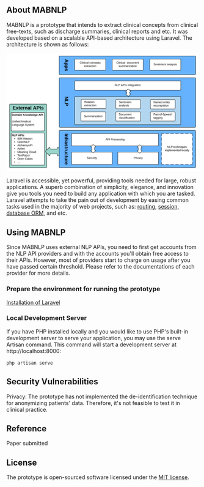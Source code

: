 ## About MABNLP

MABNLP is a prototype that intends to extract clinical concepts from clinical free-texts, such as discharge summaries, clinical reports and etc. It was developed based on a scalable API-based architecture using Laravel. The architecture is shown as follows:
<p align="center"><img src="system-architecture.svg"></p>

Laravel is accessible, yet powerful, providing tools needed for large, robust applications. A superb combination of simplicity, elegance, and innovation give you tools you need to build any application with which you are tasked. Laravel attempts to take the pain out of development by easing common tasks used in the majority of web projects, such as: [routing](https://laravel.com/docs/routing), [session](https://laravel.com/docs/session), [database ORM](https://laravel.com/docs/eloquent), and etc. 

## Using MABNLP

Since MABNLP uses external NLP APIs, you need to first get accounts from the NLP API providers and with the accounts you'll obtain free access to their APIs. However, most of providers start to charge on usage after you have passed certain threshold. Please refer to the documentations of each provider for more details.

### Prepare the environment for running the prototype

[Installation of Laravel](https://laravel.com/docs/5.6)

### Local Development Server

If you have PHP installed locally and you would like to use PHP's built-in development server to serve your application, you may use the serve Artisan command. This command will start a development server at http://localhost:8000:

````
php artisan serve
````

## Security Vulnerabilities

Privacy: The prototype has not implemented the de-identification technique for anonymizing patients' data. Therefore, it's not feasible to test it in clinical practice. 

## Reference
Paper submitted

## License

The prototype is open-sourced software licensed under the [MIT license](http://opensource.org/licenses/MIT).

